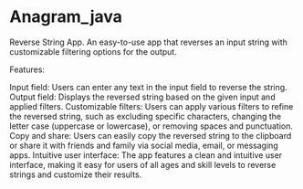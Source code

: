 # Anagram_java
Reverse String App. An easy-to-use app that reverses an input string with customizable filtering options for the output.

Features:

Input field: Users can enter any text in the input field to reverse the string.
Output field: Displays the reversed string based on the given input and applied filters.
Customizable filters: Users can apply various filters to refine the reversed string, such as excluding specific characters, changing the letter case (uppercase or lowercase), or removing spaces and punctuation.
Copy and share: Users can easily copy the reversed string to the clipboard or share it with friends and family via social media, email, or messaging apps.
Intuitive user interface: The app features a clean and intuitive user interface, making it easy for users of all ages and skill levels to reverse strings and customize their results.
